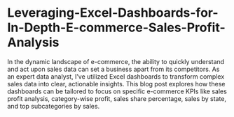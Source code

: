 # Leveraging-Excel-Dashboards-for-In-Depth-E-commerce-Sales-Profit-Analysis
In the dynamic landscape of e-commerce, the ability to quickly understand and act upon sales data can set a business apart from its competitors. As an expert data analyst, I’ve utilized Excel dashboards to transform complex sales data into clear, actionable insights. This blog post explores how these dashboards can be tailored to focus on specific e-commerce KPIs like sales profit analysis, category-wise profit, sales share percentage, sales by state, and top subcategories by sales.
